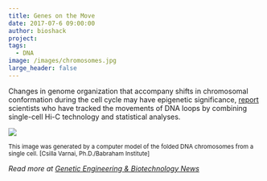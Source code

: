 ```yaml
---
title: Genes on the Move
date: 2017-07-6 09:00:00
author: bioshack
project: 
tags:
  - DNA
image: /images/chromosomes.jpg
large_header: false
---
```


<p>Changes in genome organization that accompany shifts in chromosomal conformation during the cell cycle may have epigenetic significance, <a href="https://www.nature.com/nature/journal/v547/n7661/full/nature23001.html" target="_blank">report</a> scientists who have tracked the movements of DNA loops by combining single-cell Hi-C technology and statistical analyses.</p>

<p><a href="http://genengnews.com/gen-news-highlights/music-of-the-genes-rises-from-the-cell-cycle/81254612" target="_blank"><img src="http://d8a.org/images/chromosomes.jpg"></a></p>

<p><small>This image was generated by a computer model of the folded DNA chromosomes from a single cell. [Csilla Varnai, Ph.D./Babraham Institute]</small></p>

<p><em>Read more at <a href="http://genengnews.com/gen-news-highlights/music-of-the-genes-rises-from-the-cell-cycle/81254612" target="_blank">Genetic Engineering &amp;
Biotechnology News</a></em></p>